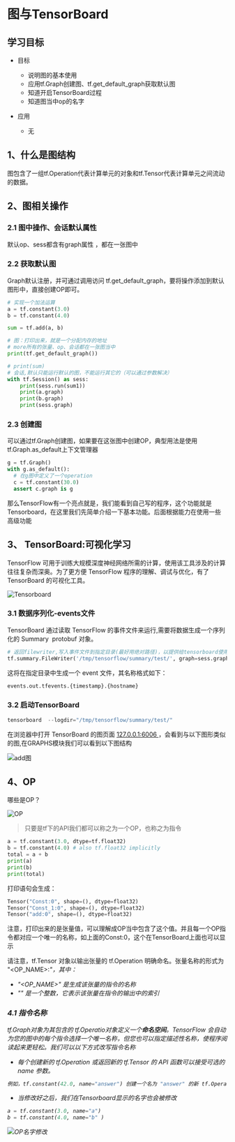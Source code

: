 # 图与TensorBoard

## 学习目标

- 目标
  * 说明图的基本使用
  * 应用tf.Graph创建图、tf.get_default_graph获取默认图
  * 知道开启TensorBoard过程
  * 知道图当中op的名字

- 应用
  - 无

## 1、什么是图结构

图包含了一组tf.Operation代表计算单元的对象和tf.Tensor代表计算单元之间流动的数据。

## 2、图相关操作

### 2.1 图中操作、会话默认属性

默认op、sess都含有graph属性 ，都在一张图中

### 2.2 获取默认图

Graph默认注册，并可通过调用访问 tf.get_default_graph，要将操作添加到默认图形中，直接创建OP即可。

```python
# 实现一个加法运算
a = tf.constant(3.0)
b = tf.constant(4.0)

sum = tf.add(a, b)

# 图：打印出来，就是一个分配内存的地址
# more所有的张量、op、会话都在一张图当中
print(tf.get_default_graph())

# print(sum)
# 会话,默认只能运行默认的图，不能运行其它的（可以通过参数解决）
with tf.Session() as sess:
    print(sess.run(sum1))
    print(a.graph)
    print(b.graph)
    print(sess.graph)
```

### 2.3 创建图

可以通过tf.Graph创建图，如果要在这张图中创建OP，典型用法是使用tf.Graph.as_default上下文管理器

```python
g = tf.Graph()
with g.as_default():
  # 在g图中定义了一个operation
  c = tf.constant(30.0)
  assert c.graph is g
```

那么TensorFlow有一个亮点就是，我们能看到自己写的程序，这个功能就是Tensorboard，在这里我们先简单介绍一下基本功能。后面根据能力在使用一些高级功能

## 3、 TensorBoard:可视化学习

TensorFlow 可用于训练大规模深度神经网络所需的计算，使用该工具涉及的计算往往复杂而深奥。为了更方便 TensorFlow 程序的理解、调试与优化，有了TensorBoard 的可视化工具。

![Tensorboard](/images/Tensorboard.png)

### 3.1 数据序列化-events文件 

TensorBoard 通过读取 TensorFlow 的事件文件来运行,需要将数据生成一个序列化的 Summary  protobuf 对象。

```python
# 返回filewriter,写入事件文件到指定目录(最好用绝对路径)，以提供给tensorboard使用
tf.summary.FileWriter('/tmp/tensorflow/summary/test/', graph=sess.graph)
```

这将在指定目录中生成一个 event 文件，其名称格式如下：

```python
events.out.tfevents.{timestamp}.{hostname}
```

### 3.2 启动TensorBoard

```python
tensorboard  --logdir="/tmp/tensorflow/summary/test/"
```

在浏览器中打开 TensorBoard 的图页面 [127.0.0.1:6006 ](http://127.0.0.1:6006 )，会看到与以下图形类似的图,在GRAPHS模块我们可以看到以下图结构

![add图](/images/add图.png)

## 4、OP

哪些是OP？

![OP](/images/OP.png)

> 只要是tf下的API我们都可以称之为一个OP，也称之为指令

```python
a = tf.constant(3.0, dtype=tf.float32)
b = tf.constant(4.0) # also tf.float32 implicitly
total = a + b
print(a)
print(b)
print(total)
```

打印语句会生成：

```python
Tensor("Const:0", shape=(), dtype=float32)
Tensor("Const_1:0", shape=(), dtype=float32)
Tensor("add:0", shape=(), dtype=float32)
```

注意，打印出来的是张量值，可以理解成OP当中包含了这个值。并且每一个OP指令都对应一个唯一的名称，如上面的Const:0，这个在TensorBoard上面也可以显示

请注意，tf.Tensor 对象以输出张量的 tf.Operation 明确命名。张量名称的形式为 "<OP_NAME>:<i>"，其中：

- "<OP_NAME>" 是生成该张量的指令的名称
- "<i>" 是一个整数，它表示该张量在指令的输出中的索引

### 4.1 指令名称

tf.Graph对象为其包含的 tf.Operatio对象定义一个**命名空间**。TensorFlow 会自动为您的图中的每个指令选择一个唯一名称，但您也可以指定描述性名称，使程序阅读起来更轻松。我们可以以下方式改写指令名称

* 每个创建新的 tf.Operation 或返回新的 tf.Tensor 的 API 函数可以接受可选的 name 参数。

```python
例如，tf.constant(42.0, name="answer") 创建一个名为 "answer" 的新 tf.Operation 并返回一个名为 "answer:0" 的 tf.Tensor。如果默认图已包含名为 "answer" 的指令，则 TensorFlow 会在名称上附加 "1"、"2" 等字符，以便让名称具有唯一性。
```

* 当修改好之后，我们在Tensorboard显示的名字也会被修改

```python
a = tf.constant(3.0, name="a")
b = tf.constant(4.0, name="b" )
```

![OP名字修改](/images/OP名字修改.png)